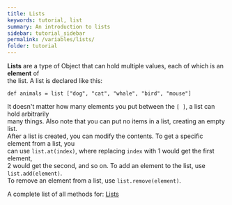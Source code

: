 ```yaml
---
title: Lists
keywords: tutorial, list
summary: An introduction to lists
sidebar: tutorial_sidebar
permalink: /variables/lists/
folder: tutorial
---
```

**Lists** are a type of Object that can hold multiple values, each of which is an **element** of  
the list. A list is declared like this:

```
def animals = list ["dog", "cat", "whale", "bird", "mouse"]
```

It doesn't matter how many elements you put between the `[ ]`, a list can hold arbitrarily  
many things. Also note that you can put no items in a list, creating an empty list.  
After a list is created, you can modify the contents. To get a specific element from a list, you  
can use `list.at(index)`, where replacing `index` with 1 would get the first element,  
2 would get the second, and so on. To add an element to the list, use `list.add(element)`.  
To remove an element from a list, use `list.remove(element)`.

<object id="example-1" data="{{site.baseurl}}/embedded-web-editor/?lists" width="100%" height="550px"> </object>

A complete list of all methods for: [Lists](http://gracelang.org/documents/grace-prelude-0.7.0.html#list)
